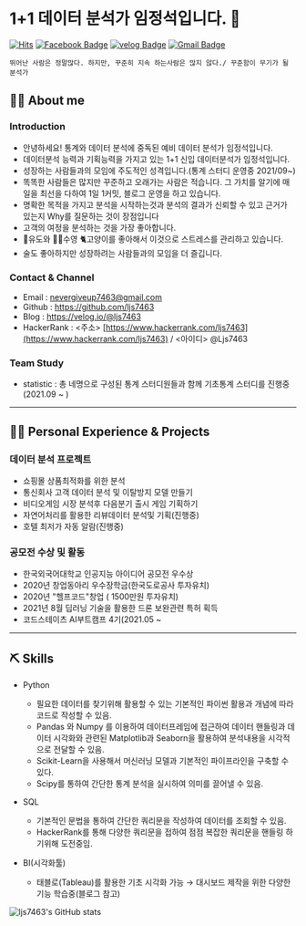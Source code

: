 # 1+1 데이터 분석가 임정석입니다. 👋
[![Hits](https://hits.seeyoufarm.com/api/count/incr/badge.svg?url=https%3A%2F%2Fgithub.com%2Fljs7463&count_bg=%23DD727D&title_bg=%23CD3939&icon=&icon_color=%23CF9494&title=visit&edge_flat=false)](https://hits.seeyoufarm.com) [![Facebook Badge](https://img.shields.io/badge/-Facebook-1877f2?logo=facebook&logoColor=white&link={https://www.facebook.com/profile.php?id=100003668046363})]({https://www.facebook.com/profile.php?id=100003668046363})  [![velog Badge](http://img.shields.io/badge/-Study%20blog-black?style=flat-square&logo=velog.io&link=https://velog.io/@ljs7463)](https://velog.io/@ljs7463) [![Gmail Badge](https://img.shields.io/badge/Gmail-D14836?style=flat&logo=Gmail&logoColor=white)](mailto:nevergiveup7463@gmail.com)
```
뛰어난 사람은 정말많다. 하지만, 꾸준히 지속 하는사람은 많지 않다./ 꾸준함이 무기가 될 분석가
```

## 💁‍♂️ About me
### Introduction 
- 안녕하세요! 통계와 데이터 분석에 중독된 예비 데이터 분석가 임정석입니다.
- 데이터분석 능력과 기획능력을 가지고 있는 1+1 신입 데이터분석가 임정석입니다.
- 성장하는 사람들과의 모임에 주도적인 성격입니다.(통계 스터디 운영중 2021/09~)
- 똑똑한 사람들은 많지만 꾸준하고 오래가는 사람은 적습니다. 그 가치를 알기에 매일을 최선을 다하여 1일 1커밋, 블로그 운영을 하고 있습니다.
- 명확한 목적을 가지고 분석을 시작하는것과  분석의 결과가 신뢰할 수 있고 근거가 있는지 Why를 질문하는 것이 장점입니다
- 고객의 여정을 분석하는 것을 가장 좋아합니다.
- 🥋유도와 🏊‍♂️수영 🐈고양이를 좋아해서 이것으로 스트레스를 관리하고 있습니다.
- 술도 좋아하지만 성장하려는 사람들과의 모임을 더 즐깁니다.

### Contact & Channel
 - Email : nevergiveup7463@gmail.com 
 - Github : https://github.com/ljs7463
 - Blog : https://velog.io/@ljs7463
 - HackerRank : <주소> [https://www.hackerrank.com/ljs7463](https://www.hackerrank.com/ljs7463)  /  <아이디> @Ljs7463

### Team Study
- statistic : 총 네명으로 구성된 통계 스터디원들과 함께 기초통계 스터디를 진행중(2021.09 ~ )

---

## 🚴‍♂️ Personal Experience & Projects
### 데이터 분석 프로젝트
- 쇼핑몰 상품최적화를 위한 분석 
- 통신회사 고객 데이터 분석 및 이탈방지 모델 만들기
- 비디오게임 시장 분석후 다음분기 출시 게임 기획하기
- 자연어처리를 활용한 리뷰데이터 분석및 기획(진행중)
- 호텔 최저가 자동 알람(진행중)

### 공모전 수상 및 활동
- 한국외국어대학교 인공지능 아이디어 공모전 우수상
- 2020년 창업동아리 우수장학금(한국도로공사 투자유치)
- 2020년 "헬프코드"창업 ( 1500만원 투자유치)
- 2021년 8월 딥러닝 기술을 활용한 드론 보완관련 특허 획득
- 코드스테이츠 AI부트캠프 4기(2021.05 ~

---

## ⛏ Skills
- Python
    - 필요한 데이터를 찾기위해 활용할 수 있는 기본적인 파이썬 활용과 개념에 따라 코드로 작성할 수 있음.
    - Pandas 와 Numpy 를 이용하여 데이터프레임에 접근하여 데이터 핸들링과  데이터 시각화와 관련된 Matplotlib과 Seaborn을 활용하여 분석내용을 시각적으로 전달할 수 있음.
    - Scikit-Learn을 사용해서 머신러닝 모델과 기본적인 파이프라인을 구축할 수 있다.
    - Scipy를 통하여 간단한 통계 분석을 실시하여 의미를 끌어낼 수 있음.
    
- SQL
    - 기본적인 문법을 통하여 간단한 쿼리문을 작성하여 데이터를 조회할 수 있음.
    - HackerRank를 통해 다양한 쿼리문을 접하여 점점 복잡한 쿼리문을 핸들링 하기위해 도전중임.
    
- BI(시각화툴)
    - 태블로(Tableau)를 활용한 기초 시각화 가능 → 대시보드 제작을 위한 다양한 기능 학습중(블로그 참고)











![ljs7463's GitHub stats](https://github-readme-stats.vercel.app/api?username=ljs7463&show_icons=true&theme=radical)

